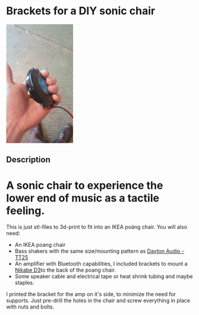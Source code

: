 # Brackets for a DIY sonic chair

![Chair preview](https://github.com/betaniahemmet/sonic_chair/blob/main/media/sonic_ikea_chair.gif)

## Description

# A sonic chair to experience the lower end of music as a tactile feeling.

This is just stl-files to 3d-print to fit into an IKEA poäng chair.
You will also need:

* An IKEA poang chair
* Bass shakers with the same size/mounting pattern as [Dayton Audio - TT25](https://www.daytonaudio.com/product/1036/tt25-16-puck-tactile-transducer-mini-bass-shaker)
* An amplifier with Bluetooth capabilities, I included brackets to mount a [Nikabe D3](https://www.kjell.com/se/produkter/ljud-bild/pa-ljud-underhallning/forstarkare/nikabe-d3-forstarkare-2.1-med-bluetooth-2x50-w-p23907?gad_source=1&gclid=CjwKCAjwg8qzBhAoEiwAWagLrFAzcnaOZNPncPVFP54fa3V1-bQ2EQCMIABnlqTX8VhnOIxk68ZrHhoCjzQQAvD_BwE)to the back of the poang chair.
* Some speaker cable and electrical tape or heat shrink tubing and maybe staples.

I printed the bracket for the amp on it's side, to minimize the need for supports.
Just pre-drill the holes in the chair and screw everything in place with nuts and bolts.
